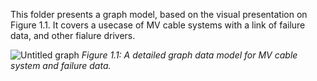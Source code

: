 This folder presents a graph model, based on the visual presentation on Figure 1.1. It covers a usecase of MV cable systems with a link of failure data, and other fialure drivers.

![Untitled graph](https://github.com/user-attachments/assets/01feeece-3dd6-41d8-baf3-4eb41b0d332f)
*Figure 1.1: A detailed graph data model for MV cable system and failure data.*

